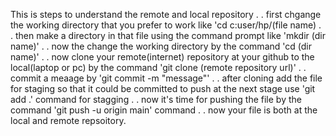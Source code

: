 This is steps to understand the remote and local repository
.
.
first chgange the working directory that you prefer to work
like 'cd c:user/hp/(file name)
.
.
then make a directory in that file using the command prompt 
like 'mkdir (dir name)'
.
.
now the change the working directory by the command 
'cd (dir name)'
.
.
now clone your remote(internet) repository at your github to the local(laptop or pc)
by the command 'git clone (remote repository url)'
.
.
commit a meaage by 'git commit -m "message"'
.
.
after cloning add the file for staging so that it could be committed to push at the next stage
use 'git add .' command for stagging
.
.
now it's time for pushing the file 
by the command 'git push -u origin main' command
.
.
now your file is both at the local and remote repsoitory.